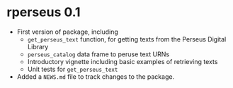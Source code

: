 # rperseus 0.1

* First version of package, including
  * `get_perseus_text` function, for getting texts from the Perseus Digital Library
  * `perseus_catalog` data frame to peruse text URNs
  * Introductory vignette including basic examples of retrieving texts
  * Unit tests for `get_perseus_text`
* Added a `NEWS.md` file to track changes to the package.
